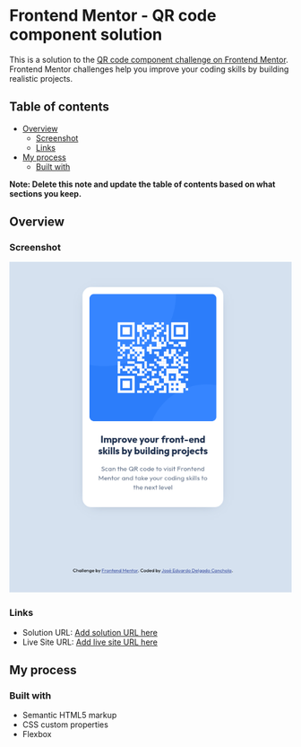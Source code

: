 # Frontend Mentor - QR code component solution

This is a solution to the [QR code component challenge on Frontend Mentor](https://www.frontendmentor.io/challenges/qr-code-component-iux_sIO_H). Frontend Mentor challenges help you improve your coding skills by building realistic projects. 

## Table of contents

- [Overview](#overview)
  - [Screenshot](#screenshot)
  - [Links](#links)
- [My process](#my-process)
  - [Built with](#built-with)

**Note: Delete this note and update the table of contents based on what sections you keep.**

## Overview

### Screenshot

![](./images/screenshot.png)

### Links

- Solution URL: [Add solution URL here](https://github.com/jedcanchola/frontend-challenges/tree/main/qr-component/qr-code-component-main)
- Live Site URL: [Add live site URL here](https://jedcanchola.github.io/frontend-challenges/qr-component/qr-code-component-main/)

## My process

### Built with

- Semantic HTML5 markup
- CSS custom properties
- Flexbox
